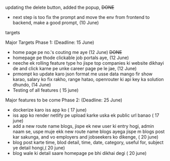 updating the delete button, added the popup, ~~DONE~~

- next step is too fix the prompt and move the env from frontend to backend, make a good prompt, (10 June)

targets

Major Targets Phase 1: (Deadline: 15 June)

- home page pe no.'s couting me aye (12 June) ~~DONE~~
- homepage pe thode clickable job portals aye, (12 June)
- neeche ek rolling feature type ho jispe top companies ki website dikhayi de and click karne pe unke career page pe le jae, (12 June)
- prmompt ko update karo json format me usse data mango fir show karao, salary ko fix rakho, range hatao, openrouter ki api key ka solution dhundo, (14 June)
- Testing of all features ( 15 june)

Major features to be come Phase 2: (Deadline: 25 June)

- dockerize karo iss app ko ( 17 june)
- iss app ko render netlify pe upload karke uska ek public url banao ( 17 june)
- add a new route name blogs, jispe ek new user ki entry hogi, admin naam se, uspe muje ekk new route name blogs ayega jispe m blogs post kar sakunga, and vo employers and jobseekers ko dikenge, ( 20 june)
- blog post karte time, blod detail, time, date, category, useful for, subject ye detail hongi,( 20 june)
- blog wale ki detail saare homepage pe bhi dikhai degi ( 20 june)
